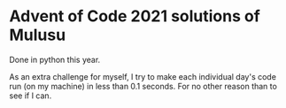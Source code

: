 # Advent of Code 2021 solutions of Mulusu
Done in python this year.

As an extra challenge for myself, I try to make each individual day's code run (on my machine) in less than 0.1 seconds. For no other reason than to see if I can.
